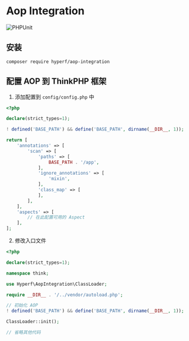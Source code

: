 # Aop Integration

![PHPUnit](https://github.com/hyperf/aop-integration/workflows/PHPUnit/badge.svg)

## 安装

```
composer require hyperf/aop-integration
```

## 配置 AOP 到 ThinkPHP 框架

1. 添加配置到 `config/config.php` 中

```php
<?php

declare(strict_types=1);

! defined('BASE_PATH') && define('BASE_PATH', dirname(__DIR__, 1));

return [
    'annotations' => [
        'scan' => [
            'paths' => [
                BASE_PATH . '/app',
            ],
            'ignore_annotations' => [
                'mixin',
            ],
            'class_map' => [
            ],
        ],
    ],
    'aspects' => [
        // 在此配置可用的 Aspect
    ],
];

```

2. 修改入口文件

```php
<?php

declare(strict_types=1);

namespace think;

use Hyperf\AopIntegration\ClassLoader;

require __DIR__ . '/../vendor/autoload.php';

// 初始化 AOP
! defined('BASE_PATH') && define('BASE_PATH', dirname(__DIR__, 1));

ClassLoader::init();

// 省略其他代码

```
